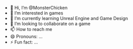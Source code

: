 - 👋 Hi, I’m @MonsterChicken
- 👀 I’m interested in games  
- 🌱 I’m currently learning Unreal Engine and Game Design
- 💞️ I’m looking to collaborate on a game
- 📫 How to reach me 
- 😄 Pronouns: ...
- ⚡ Fun fact: ...

<!---
MonsterChicken/MonsterChicken is a ✨ special ✨ repository because its `README.md` (this file) appears on your GitHub profile.
You can click the Preview link to take a look at your changes.
--->
